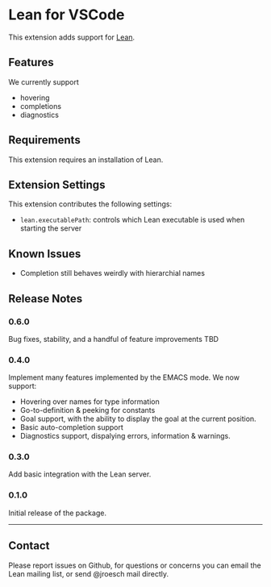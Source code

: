 # Lean for VSCode

This extension adds support for [Lean](https://github.com/leanprover/lean).

## Features

We currently support

* hovering
* completions
* diagnostics

<!--\!\[feature X\]\(images/feature-x.png\)-->

## Requirements

This extension requires an installation of Lean.

## Extension Settings

This extension contributes the following settings:

* `lean.executablePath`: controls which Lean executable is used when starting the server

## Known Issues

* Completion still behaves weirdly with hierarchial names

## Release Notes

### 0.6.0

Bug fixes, stability, and a handful of feature improvements
TBD

### 0.4.0

Implement many features implemented by the EMACS mode. We now support:

- Hovering over names for type information
- Go-to-definition & peeking for constants
- Goal support, with the ability to display the
  goal at the current position.
- Basic auto-completion support
- Diagnostics support, dispalying errors, information
   & warnings.

### 0.3.0

Add basic integration with the Lean server.

### 0.1.0

Initial release of the package.

-----------------------------------------------------------------------------------------------------------

## Contact

Please report issues on Github, for questions or concerns you can email the
Lean mailing list, or send @jroesch mail directly.
